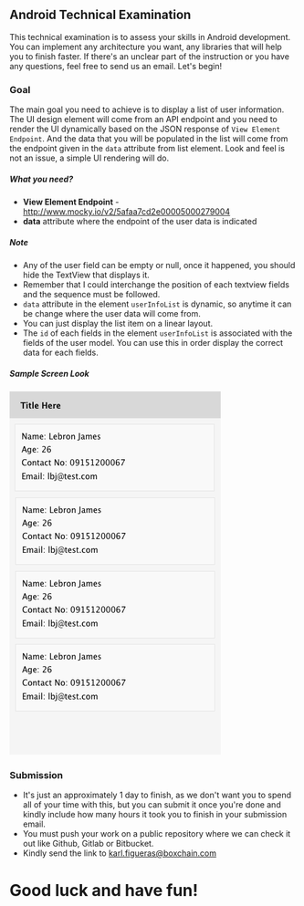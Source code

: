 Android Technical Examination
----

This technical examination is to assess your skills in Android development. You can implement any architecture you want, any libraries that will help you to finish faster. If there's an unclear part of the instruction or you have any questions, feel free to send us an email. Let's begin!


### Goal
The main goal you need to achieve is to display a list of user information. The UI design element will come from an API endpoint and you need to render the UI dynamically based on the JSON response of `View Element Endpoint`. And the data that you will be populated in the list will come from the endpoint given in the `data` attribute from list element. Look and feel is not an issue, a simple UI rendering will do.

##### What you need?
- **View Element Endpoint** - http://www.mocky.io/v2/5afaa7cd2e00005000279004
- **data** attribute where the endpoint of the user data is indicated


##### Note
- Any of the user field can be empty or null, once it happened, you should hide the TextView that displays it.
- Remember that I could interchange the position of each textview fields and the sequence must be followed.
- `data` attribute in the element `userInfoList` is dynamic, so anytime it can be change where the user data will come from.
- You can just display the list item on a linear layout.
- The `id` of each fields in the element `userInfoList` is associated with the fields of the user model. You can use this in order display the correct data for each fields.

##### Sample Screen Look
![](https://raw.githubusercontent.com/Boxchain/android-tech-exam/master/sample-screen.png)


### Submission
- It's just an approximately 1 day to finish, as we don't want you to spend all of your time with this, but you can submit it once you're done and kindly include how many hours it took you to finish in your submission email.
- You must push your work on a public repository where we can check it out like Github, Gitlab or Bitbucket.
- Kindly send the link to karl.figueras@boxchain.com


# Good luck and have fun!
